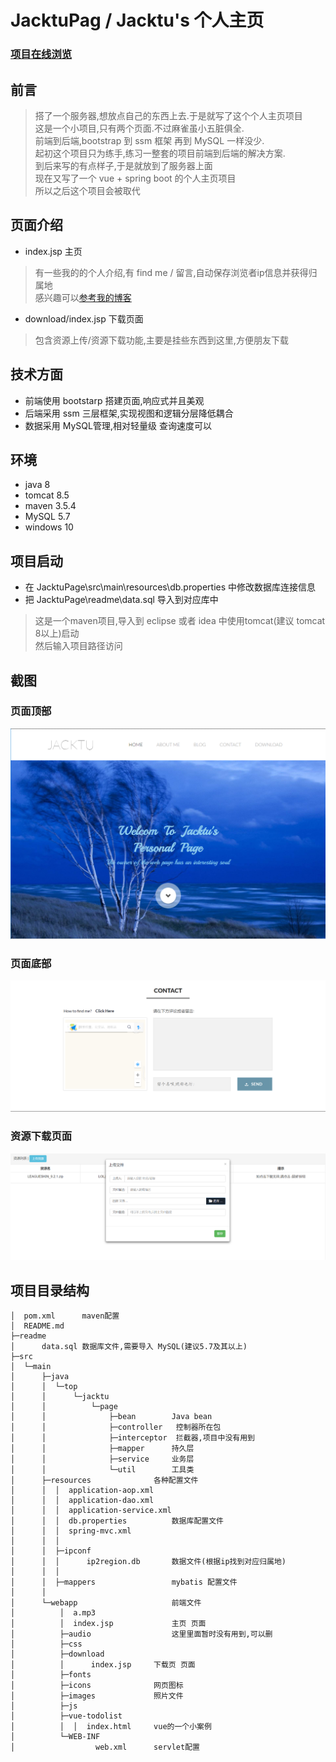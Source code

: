 # JacktuPag / Jacktu's 个人主页

### [项目在线浏览](http://jacktu.top/jacktu)

## 前言
>搭了一个服务器,想放点自己的东西上去.于是就写了这个个人主页项目
<br/>这是一个小项目,只有两个页面.不过麻雀虽小五脏俱全.
<br/>前端到后端,bootstrap 到 ssm 框架 再到 MySQL 一样没少.
<br/>起初这个项目只为练手,练习一整套的项目前端到后端的解决方案.
<br/>到后来写的有点样子,于是就放到了服务器上面
<br/>现在又写了一个 vue + spring boot 的个人主页项目
<br/>所以之后这个项目会被取代

## 页面介绍
- index.jsp 主页

>有一些我的的个人介绍,有 find me / 留言,自动保存浏览者ip信息并获得归属地
<br/>感兴趣可以[参考我的博客](https://blog.csdn.net/weixin_42144379/article/details/84900446)

- download/index.jsp 下载页面

>包含资源上传/资源下载功能,主要是挂些东西到这里,方便朋友下载

## 技术方面
- 前端使用 bootstarp 搭建页面,响应式并且美观
- 后端采用 ssm 三层框架,实现视图和逻辑分层降低耦合
- 数据采用 MySQL管理,相对轻量级 查询速度可以

## 环境
- java 8
- tomcat 8.5
- maven 3.5.4
- MySQL 5.7
- windows 10

## 项目启动
- 在 JacktuPage\src\main\resources\db.properties 中修改数据库连接信息
- 把 JacktuPage\readme\data.sql 导入到对应库中
>这是一个maven项目,导入到 eclipse 或者 idea 中使用tomcat(建议 tomcat 8以上)启动
<br/>然后输入项目路径访问

## 截图
### 页面顶部
![img](readme/1.PNG)
### 页面底部
![img](readme/2.PNG)
### 资源下载页面
![img](readme/3.PNG)

## 项目目录结构
```
│  pom.xml		maven配置
│  README.md                                         
├─readme
│      data.sql	数据库文件,需要导入 MySQL(建议5.7及其以上)
├─src
│  └─main
│      ├─java
│      │  └─top
│      │      └─jacktu
│      │          └─page
│      │              ├─bean    	Java bean
│      │              ├─controller	 控制器所在包
│      │              ├─interceptor  拦截器,项目中没有用到
│      │              ├─mapper		持久层
│      │              ├─service		业务层
│      │              └─util		工具类
│      ├─resources				各种配置文件
│      │  │  application-aop.xml
│      │  │  application-dao.xml
│      │  │  application-service.xml
│      │  │  db.properties			数据库配置文件
│      │  │  spring-mvc.xml
│      │  │  
│      │  ├─ipconf
│      │  │      ip2region.db		数据文件(根据ip找到对应归属地)
│      │  │      
│      │  ├─mappers					mybatis 配置文件 
│      │          
│      └─webapp						前端文件
│          │  a.mp3
│          │  index.jsp				主页 页面
│          ├─audio					这里里面暂时没有用到,可以删
│          ├─css				
│          ├─download
│          │      index.jsp		下载页 页面  
│          ├─fonts   
│          ├─icons				网页图标
│          ├─images				照片文件
│          ├─js
│          ├─vue-todolist
│          │  │  index.html		vue的一个小案例
│          └─WEB-INF
│                  web.xml		servlet配置

```